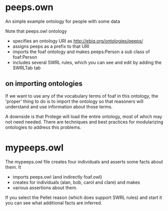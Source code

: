 # peeps.own

An simple example ontology for people with some data

Note that peeps.owl ontology

* specifies an ontology URI as http://ebiq.org/ontologies/peeps/
* assigns peeps as a prefix to that URI
* imports the foaf ontology and makes peeps:Person a sub class of foaf:Person
* includes several SWRL rules, which you can see and edit by adding the SWRLTab tab

## on importing ontologies

If we want to use any of the vocabulary terms of foaf in this
ontology, the 'proper' thing to do is to import the ontology so that
reasoners will understand and use information about those terms.

A downside is that Protege will load the entire ontology, most of
which may not need needed.  There are techniques and best practices
for modularizing ontologies to address this problems.

# mypeeps.owl

The mypeeps.owl file creates four individuals and asserts some facts about them.  It

* imports peeps.owl (and indirectly foaf.owl)
* creates for individuals (alan, bob, carol and clare) and makes
* various assertions about them.

If you select the Pellet reason (which does support SWRL rules) and start it you can see what additional facts are inferred.


